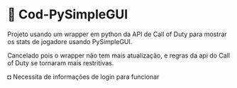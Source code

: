 # 🔴 Cod-PySimpleGUI
Projeto usando um wrapper em python da API de Call of Duty para mostrar os stats de jogadore usando PySimpleGUI.

Cancelado pois o wrapper não tem mais atualização, e regras da api do Call of Duty se tornaram mais restritivas.

◘ Necessita de informações de login para funcionar
